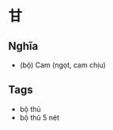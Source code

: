 # 甘

## Nghĩa
* (bộ) Cam (ngọt, cam chịu)

## Tags
* bộ thủ
* bộ thủ 5 nét

<script>window.HANZI_FIELD='甘';</script>
